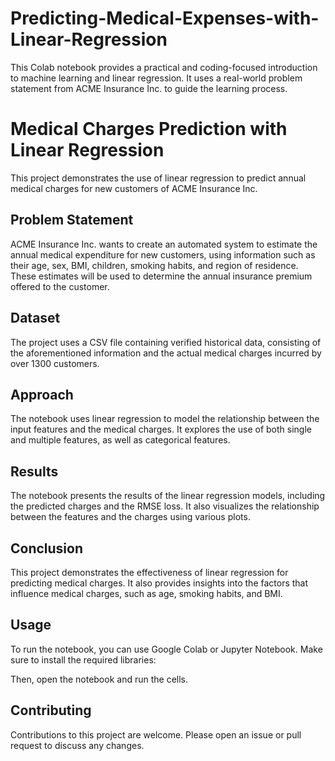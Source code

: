 # Predicting-Medical-Expenses-with-Linear-Regression
This Colab notebook provides a practical and coding-focused introduction to machine learning and linear regression. It uses a real-world problem statement from ACME Insurance Inc. to guide the learning process.

# Medical Charges Prediction with Linear Regression

This project demonstrates the use of linear regression to predict annual medical charges for new customers of ACME Insurance Inc.

## Problem Statement

ACME Insurance Inc. wants to create an automated system to estimate the annual medical expenditure for new customers, using information such as their age, sex, BMI, children, smoking habits, and region of residence. These estimates will be used to determine the annual insurance premium offered to the customer.

## Dataset

The project uses a CSV file containing verified historical data, consisting of the aforementioned information and the actual medical charges incurred by over 1300 customers.

## Approach

The notebook uses linear regression to model the relationship between the input features and the medical charges. It explores the use of both single and multiple features, as well as categorical features.

## Results

The notebook presents the results of the linear regression models, including the predicted charges and the RMSE loss. It also visualizes the relationship between the features and the charges using various plots.

## Conclusion

This project demonstrates the effectiveness of linear regression for predicting medical charges. It also provides insights into the factors that influence medical charges, such as age, smoking habits, and BMI.

## Usage

To run the notebook, you can use Google Colab or Jupyter Notebook. Make sure to install the required libraries:

Then, open the notebook and run the cells.

## Contributing

Contributions to this project are welcome. Please open an issue or pull request to discuss any changes.

